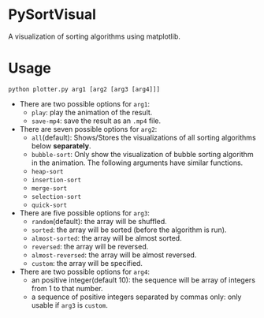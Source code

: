 # PySortVisual
A visualization of sorting algorithms using matplotlib.

# Usage
`python plotter.py arg1 [arg2 [arg3 [arg4]]]`

- There are two possible options for `arg1`:
    - `play`: play the animation of the result.
    - `save-mp4`: save the result as an `.mp4` file.
- There are seven possible options for `arg2`:
    - `all`(default): Shows/Stores the visualizations of all sorting algorithms below **separately**.
    - `bubble-sort`: Only show the visualization of bubble sorting algorithm in the animation. The following arguments have similar functions.
    - `heap-sort`
    - `insertion-sort`
    - `merge-sort`
    - `selection-sort`
    - `quick-sort`
- There are five possible options for `arg3`:
    - `random`(default): the array will be shuffled.
    - `sorted`: the array will be sorted (before the algorithm is run).
    - `almost-sorted`: the array will be almost sorted.
    - `reversed`: the array will be reversed.
    - `almost-reversed`: the array will be almost reversed.
    - `custom`: the array will be specified.
- There are two possible options for `arg4`:
    - an positive integer(default 10): the sequence will be array of integers from 1 to that number.
    - a sequence of positive integers separated by commas only: only usable if `arg3` is `custom`.
